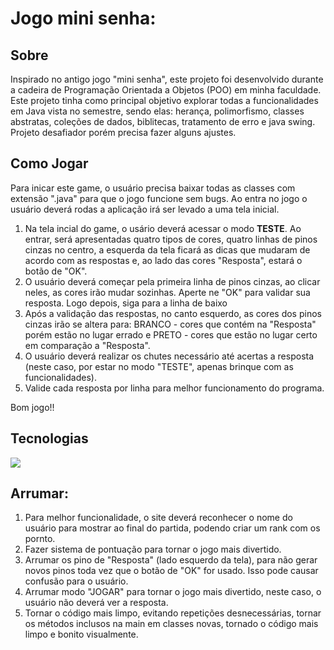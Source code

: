 <h1>Jogo mini senha:</h1>

<h2>Sobre</h2>
<p>Inspirado no antigo jogo "mini senha", este projeto foi desenvolvido durante a cadeira de Programação Orientada a Objetos (POO) em minha faculdade. Este projeto tinha como principal objetivo 
  explorar todas a funcionalidades em Java vista no semestre, sendo elas: herança, polimorfismo, classes abstratas, coleções de dados, biblitecas, tratamento de erro e java swing. Projeto
desafiador porém precisa fazer alguns ajustes.</p>

## Como Jogar
  <p>Para inicar este game, o usuário precisa baixar todas as classes com extensão ".java" para que o jogo funcione sem bugs. Ao entra no jogo o usuário deverá rodas a aplicação irá ser levado a uma tela inicial.</p>
  <ol>
    <li>Na tela incial do game, o usário deverá acessar o modo <strong>TESTE</strong>. Ao entrar, será apresentadas quatro tipos de cores, quatro linhas de pinos cinzas no centro, a esquerda da tela ficará as dicas que mudaram de acordo com as respostas e, ao lado das cores "Resposta", estará o botão de "OK".</li>
    <li>O usuário deverá começar pela primeira linha de pinos cinzas, ao clicar neles, as cores irão mudar sozinhas. Aperte ne "OK" para validar sua resposta. Logo depois, siga para a linha de baixo</li>
    <li>Após a validação das respostas, no canto esquerdo, as cores dos pinos cinzas irão se altera para: BRANCO - cores que contém na "Resposta" porém estão no lugar errado e PRETO - cores que estão no lugar certo em comparação a "Resposta".</li>
    <li>O usuário deverá realizar os chutes necessário até acertas a resposta (neste caso, por estar no modo "TESTE", apenas brinque com as funcionalidades).</li>
    <li>Valide cada resposta por linha para melhor funcionamento do programa.</li>
  </ol>
  
  Bom jogo!!

## Tecnologias
<div>
    <img src="https://img.shields.io/badge/Java-F7DF1E?style=for-the-badge&logo=java&logoColor=white">

</div>

## Arrumar:
<ol>
  <li>Para melhor funcionalidade, o site deverá reconhecer o nome do usuário para mostrar ao final do partida, podendo criar um rank com os pornto.</li>
  <li>Fazer sistema de pontuação para tornar o jogo mais divertido.</li>
  <li>Arrumar os pino de "Resposta" (lado esquerdo da tela), para não gerar novos pinos toda vez que o botão de "OK" for usado. Isso pode causar confusão para o usuário.</li>
  <li>Arrumar modo "JOGAR" para tornar o jogo mais divertido, neste caso, o usuário não deverá ver a resposta.</li>
  <li>Tornar o código mais limpo, evitando repetições desnecessárias, tornar os métodos inclusos na main em classes novas, tornado o código mais limpo e bonito visualmente.</li>
</ol>
